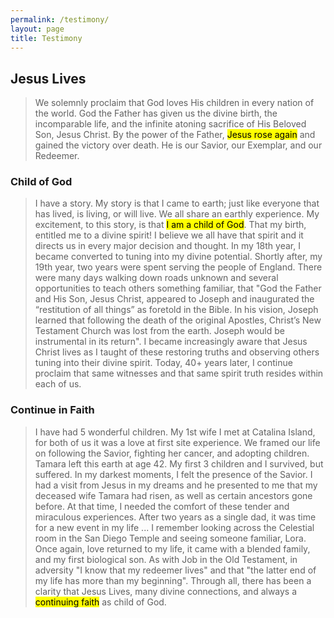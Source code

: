 ```yaml
---
permalink: /testimony/
layout: page
title: Testimony
---
```


## Jesus Lives 
> We solemnly proclaim that God loves His children in every nation of the world. God the Father has given us the divine birth, the incomparable life, and the infinite atoning sacrifice of His Beloved Son, Jesus Christ. By the power of the Father, <mark>Jesus rose again</mark> and gained the victory over death. He is our Savior, our Exemplar, and our Redeemer.

### Child of God
> I have a story.  My story is that I came to earth; just like everyone that has lived, is living, or will live.  We all share an earthly experience.  My excitement, to this story, is that <mark>I am a child of God</mark>. That my birth, entitled me to a divine spirit! I believe we all have that spirit and it directs us in every major decision and thought.  In my 18th year, I became converted to tuning into my divine potential.  Shortly after, my 19th year, two years were spent serving the people of England.  There were many days walking down roads unknown and several opportunities to teach others something familiar, that "God the Father and His Son, Jesus Christ, appeared to Joseph and inaugurated the “restitution of all things” as foretold in the Bible. In his vision, Joseph learned that following the death of the original Apostles, Christ’s New Testament Church was lost from the earth. Joseph would be instrumental in its return".  I became increasingly aware that Jesus Christ lives as I taught of these restoring truths and observing others tuning into their divine spirit. Today, 40+ years later, I continue proclaim that same witnesses and that same spirit truth resides within each of us.

### Continue in Faith
> I have had 5 wonderful children.  My 1st wife I met at Catalina Island, for both of us it was a love at first site experience.  We framed our life on following the Savior, fighting her cancer, and adopting children.  Tamara left this earth at age 42.  My first 3 children and I survived, but suffered.  In my darkest moments, I felt the presence of the Savior.   I had a visit from Jesus in my dreams and he presented to me that my deceased wife Tamara had risen, as well as certain ancestors gone before.  At that time, I needed the comfort of these tender and miraculous experiences.  After two years as a single dad, it was time for a new event in my life ... I remember looking across the Celestial room in the San Diego Temple and seeing someone familiar, Lora.  Once again, love returned to my life, it came with a blended family, and my first biological son.  As with Job in the Old Testament, in adversity "I know that my redeemer lives" and that "the latter end of my life has more than my beginning". Through all, there has been a clarity that Jesus Lives, many divine connections, and always a <mark>continuing faith</mark> as child of God.
